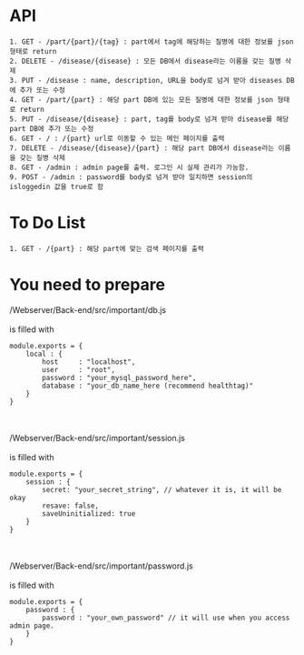 <h1>API</h1>

```
1. GET - /part/{part}/{tag} : part에서 tag에 해당하는 질병에 대한 정보를 json 형태로 return
2. DELETE - /disease/{disease} : 모든 DB에서 disease라는 이름을 갖는 질병 삭제
3. PUT - /disease : name, description, URL을 body로 넘겨 받아 diseases DB에 추가 또는 수정
4. GET - /part/{part} : 해당 part DB에 있는 모든 질병에 대한 정보를 json 형태로 return
5. PUT - /disease/{disease} : part, tag를 body로 넘겨 받아 disease를 해당 part DB에 추가 또는 수정
6. GET - / : /{part} url로 이동할 수 있는 메인 페이지를 출력
7. DELETE - /disease/{disease}/{part} : 해당 part DB에서 disease라는 이름을 갖는 질병 삭제
8. GET - /admin : admin page를 출력. 로그인 시 실제 관리가 가능함.
9. POST - /admin : password를 body로 넘겨 받아 일치하면 session의 isloggedin 값을 true로 함
```

<h1>To Do List</h1>

```
1. GET - /{part} : 해당 part에 맞는 검색 페이지를 출력
```

<h1>You need to prepare</h1>

/Webserver/Back-end/src/important/db.js <br /> <br />
is filled with
```
module.exports = {
    local : {
        host     : "localhost",
        user     : "root",
        password : "your_mysql_password_here",
        database : "your_db_name_here (recommend healthtag)"
    }
}
```
<br /> <br />
/Webserver/Back-end/src/important/session.js <br /> <br />
is filled with
```
module.exports = {
    session : {
        secret: "your_secret_string", // whatever it is, it will be okay
        resave: false,
        saveUninitialized: true
    }
}
```
<br /> <br />
/Webserver/Back-end/src/important/password.js <br /> <br />
is filled with
```
module.exports = {
    password : {
        password : "your_own_password" // it will use when you access admin page.
    }
}
```
